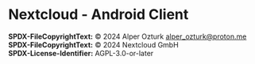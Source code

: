 # Nextcloud - Android Client

**SPDX-FileCopyrightText:** © 2024 Alper Ozturk <alper_ozturk@proton.me>  
**SPDX-FileCopyrightText:** © 2024 Nextcloud GmbH  
**SPDX-License-Identifier:** AGPL-3.0-or-later